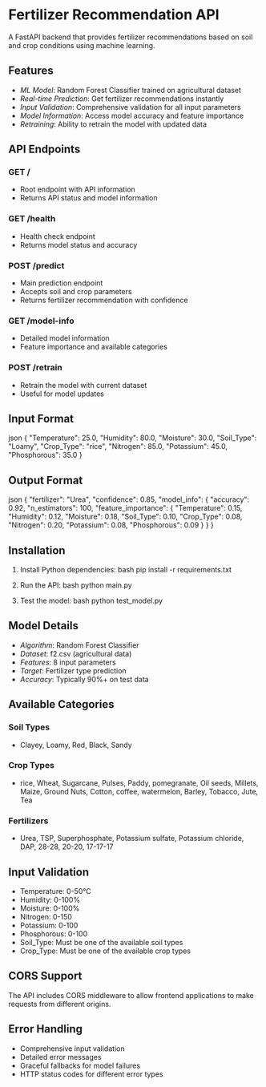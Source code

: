 # Fertilizer Recommendation API

A FastAPI backend that provides fertilizer recommendations based on soil and crop conditions using machine learning.

## Features

- *ML Model*: Random Forest Classifier trained on agricultural dataset
- *Real-time Prediction*: Get fertilizer recommendations instantly
- *Input Validation*: Comprehensive validation for all input parameters
- *Model Information*: Access model accuracy and feature importance
- *Retraining*: Ability to retrain the model with updated data

## API Endpoints

### GET /
- Root endpoint with API information
- Returns API status and model information

### GET /health
- Health check endpoint
- Returns model status and accuracy

### POST /predict
- Main prediction endpoint
- Accepts soil and crop parameters
- Returns fertilizer recommendation with confidence

### GET /model-info
- Detailed model information
- Feature importance and available categories

### POST /retrain
- Retrain the model with current dataset
- Useful for model updates

## Input Format

json
{
  "Temperature": 25.0,
  "Humidity": 80.0,
  "Moisture": 30.0,
  "Soil_Type": "Loamy",
  "Crop_Type": "rice",
  "Nitrogen": 85.0,
  "Potassium": 45.0,
  "Phosphorous": 35.0
}


## Output Format

json
{
  "fertilizer": "Urea",
  "confidence": 0.85,
  "model_info": {
    "accuracy": 0.92,
    "n_estimators": 100,
    "feature_importance": {
      "Temperature": 0.15,
      "Humidity": 0.12,
      "Moisture": 0.18,
      "Soil_Type": 0.10,
      "Crop_Type": 0.08,
      "Nitrogen": 0.20,
      "Potassium": 0.08,
      "Phosphorous": 0.09
    }
  }
}


## Installation

1. Install Python dependencies:
bash
pip install -r requirements.txt


2. Run the API:
bash
python main.py


3. Test the model:
bash
python test_model.py


## Model Details

- *Algorithm*: Random Forest Classifier
- *Dataset*: f2.csv (agricultural data)
- *Features*: 8 input parameters
- *Target*: Fertilizer type prediction
- *Accuracy*: Typically 90%+ on test data

## Available Categories

### Soil Types
- Clayey, Loamy, Red, Black, Sandy

### Crop Types
- rice, Wheat, Sugarcane, Pulses, Paddy, pomegranate, Oil seeds, Millets, Maize, Ground Nuts, Cotton, coffee, watermelon, Barley, Tobacco, Jute, Tea

### Fertilizers
- Urea, TSP, Superphosphate, Potassium sulfate, Potassium chloride, DAP, 28-28, 20-20, 17-17-17

## Input Validation

- Temperature: 0-50°C
- Humidity: 0-100%
- Moisture: 0-100%
- Nitrogen: 0-150
- Potassium: 0-100
- Phosphorous: 0-100
- Soil_Type: Must be one of the available soil types
- Crop_Type: Must be one of the available crop types

## CORS Support

The API includes CORS middleware to allow frontend applications to make requests from different origins.

## Error Handling

- Comprehensive input validation
- Detailed error messages
- Graceful fallbacks for model failures
- HTTP status codes for different error types
